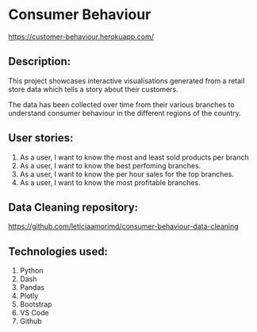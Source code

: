 # Consumer Behaviour 
https://customer-behaviour.herokuapp.com/


## Description: 
This project showcases interactive visualisations generated from a retail store data which tells a story about their customers.

The data has been collected over time from their various branches to understand consumer behaviour in the different regions of the
country. 

## User stories: 

1. As a user, I want to know the most and least sold products per branch
2. As a user, I want to know the best perfoming branches. 
3. As a user, I want to know the per hour sales for the top branches. 
4. As a user, I want to know the most profitable branches.


## Data Cleaning repository: 
https://github.com/leticiaamorimd/consumer-behaviour-data-cleaning


## Technologies used: 
1. Python
2. Dash
3. Pandas
4. Plotly
5. Bootstrap
6. VS Code 
7. Github 
